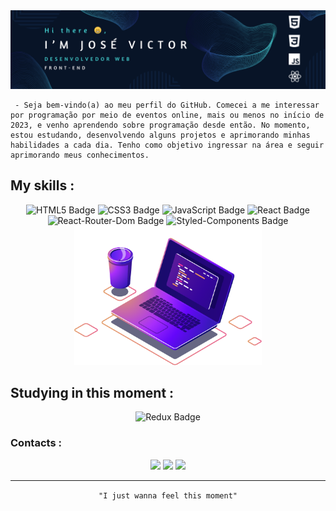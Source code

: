 <img src="./assets/git-hub-banner.png" alt="Banner" />

     - Seja bem-vindo(a) ao meu perfil do GitHub. Comecei a me interessar por programação por meio de eventos online, mais ou menos no início de 2023, e venho aprendendo sobre programação desde então. No momento, estou estudando, desenvolvendo alguns projetos e aprimorando minhas habilidades a cada dia. Tenho como objetivo ingressar na área e seguir aprimorando meus conhecimentos.

## My skills :

<div align="center">
<img src="https://img.shields.io/badge/HTML5-E34F26?style=for-the-badge&logo=html5&logoColor=black" alt="HTML5 Badge" />
<img src="https://img.shields.io/badge/CSS3-1572B6?style=for-the-badge&logo=css3&logoColor=black" alt="CSS3 Badge" />
<img src="https://img.shields.io/badge/JavaScript-F7DF1E?style=for-the-badge&logo=javascript&logoColor=black" alt="JavaScript Badge" />
<img src="https://img.shields.io/badge/React-20232A?style=for-the-badge&logo=react" alt="React Badge" />
<img src="https://img.shields.io/badge/React_Router-CA4245?style=for-the-badge&logo=react-router&logoColor=black" alt="React-Router-Dom Badge" />
<img src="https://img.shields.io/badge/styled--components-DB7093?style=for-the-badge&logo=styled-components&logoColor=black" alt="Styled-Components Badge"/>

<img src="./assets/computer-illustration.png" alt="Computer Illustration" width='300' />
</div>

## Studying in this moment :

<div align="center">
<img src="https://img.shields.io/badge/Redux-593D88?style=for-the-badge&logo=redux&logoColor=black" alt="Redux Badge" />
</div>

### Contacts :

<div align="center">

<img src="https://img.shields.io/badge/WhatsApp-25D366?style=for-the-badge&logo=whatsapp&logoColor=white" /> 
<img src="https://img.shields.io/badge/Gmail-D14836?style=for-the-badge&logo=gmail&logoColor=white" />
<img src="https://img.shields.io/badge/LinkedIn-0077B5?style=for-the-badge&logo=linkedin&logoColor=white" />

<hr>

``` "I just wanna feel this moment" ```

</div>
